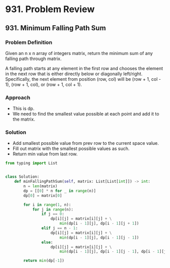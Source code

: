 # 931. Problem Review

## 931. Minimum Falling Path Sum

### Problem Definition
Given an n x n array of integers matrix, return the minimum sum of any falling path through matrix.

A falling path starts at any element in the first row and chooses the element in the next row that is either directly below or diagonally left/right. Specifically, the next element from position (row, col) will be (row + 1, col - 1), (row + 1, col), or (row + 1, col + 1).

### Approach
- This is dp.
- We need to find the smallest value possible at each point and add it to the matrix.

### Solution
- Add smallest possible value from prev row to the current space value.
- Fill out matrix with the smallest possible values as such.
- Return min value from last row.

```python
from typing import List


class Solution:
    def minFallingPathSum(self, matrix: List[List[int]]) -> int:
        n = len(matrix)
        dp = [[0] * n for _ in range(n)]
        dp[0] = matrix[0]

        for i in range(1, n):
            for j in range(n):
                if j == 0:
                    dp[i][j] = matrix[i][j] + \
                        min(dp[i - 1][j], dp[i - 1][j + 1])
                elif j == n - 1:
                    dp[i][j] = matrix[i][j] + \
                        min(dp[i - 1][j], dp[i - 1][j - 1])
                else:
                    dp[i][j] = matrix[i][j] + \
                        min(dp[i - 1][j], dp[i - 1][j - 1], dp[i - 1][j + 1])

        return min(dp[-1])
